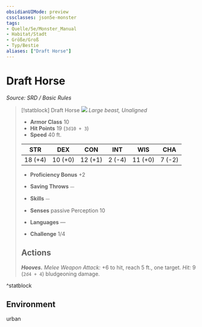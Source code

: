 ```yaml
---
obsidianUIMode: preview
cssclasses: json5e-monster
tags:
- Quelle/5e/Monster_Manual
- Habitat/Stadt
- Größe/Groß
- Typ/Bestie
aliases: ["Draft Horse"]
---
```

# Draft Horse
*Source: SRD / Basic Rules*  

> [!statblock] Draft Horse
> ![](compendium/bestiary/beast/token/draft-horse.png#token)
> *Large beast, Unaligned*
> 
> - **Armor Class** 10 
> - **Hit Points** 19 (`3d10 + 3`)
> - **Speed** 40 ft.
> 
> |STR|DEX|CON|INT|WIS|CHA|
> |:---:|:---:|:---:|:---:|:---:|:---:|
> |18 (+4)|10 (+0)|12 (+1)| 2 (-4)|11 (+0)| 7 (-2)|
> 
> - **Proficiency Bonus** +2
> - **Saving Throws** ⏤
> - **Skills** ⏤
> - **Senses** passive Perception 10
> 
> - **Languages** —
> - **Challenge** 1/4
> 
> ## Actions
> 
> ***Hooves.*** *Melee Weapon Attack:* +6 to hit, reach 5 ft., one target. *Hit:* 9 (`2d4 + 4`) bludgeoning damage.

^statblock

## Environment

urban